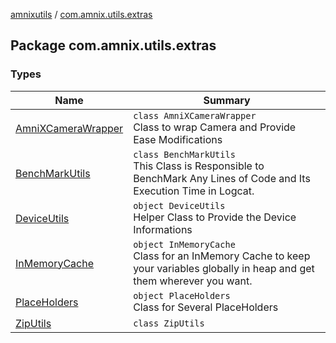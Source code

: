 [amnixutils](../index.md) / [com.amnix.utils.extras](./index.md)

## Package com.amnix.utils.extras

### Types

| Name | Summary |
|---|---|
| [AmniXCameraWrapper](-amni-x-camera-wrapper/index.md) | `class AmniXCameraWrapper`<br>Class to wrap Camera and Provide Ease Modifications |
| [BenchMarkUtils](-bench-mark-utils/index.md) | `class BenchMarkUtils`<br>This Class is Responsible to BenchMark Any Lines of Code and Its Execution Time in Logcat. |
| [DeviceUtils](-device-utils/index.md) | `object DeviceUtils`<br>Helper Class to Provide the Device Informations |
| [InMemoryCache](-in-memory-cache/index.md) | `object InMemoryCache`<br>Class for an InMemory Cache to keep your variables globally in heap and get them wherever you want. |
| [PlaceHolders](-place-holders/index.md) | `object PlaceHolders`<br>Class for Several PlaceHolders |
| [ZipUtils](-zip-utils/index.md) | `class ZipUtils` |
